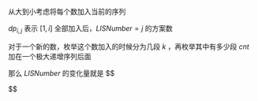 从大到小考虑将每个数加入当前的序列

$dp_{i,j}$ 表示 $[1,i]$ 全部加入后，$LISNumber=j$  的方案数

对于一个新的数，枚举这个数加入的时候分为几段 $k$ ，再枚举其中有多少段 $cnt$ 加在一个极大递增序列后面

那么 $LISNumber$ 的变化量就是
$$

$$